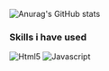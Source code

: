 <p align="center">

  ![Anurag's GitHub stats](https://github-readme-stats.vercel.app/api?username=ohmink&show_icons=true&theme=dracula)

  ### Skills i have used
  ![Html5](https://img.shields.io/badge/JavaScript-#E34F26?logo=html5)
  ![Javascript](https://img.shields.io/badge/JavaScript-ES6+-yellow?logo=javascript)

